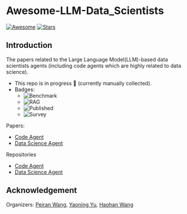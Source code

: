 # Awesome-LLM-Data_Scientists

[![Awesome](https://awesome.re/badge.svg)](https://awesome.re)
[![Stars](https://img.shields.io/github/stars/WhileBug/Awesome-LLM-Data_Scientist)](.)

## Introduction

The papers related to the Large Language Model(LLM)-based data scientists agents (including code agents which are highly related to data science).

- This repo is in progress :seedling: (currently manually collected).
- Badges: 
  - ![Benchmark](https://img.shields.io/badge/Benchmark-87b800)
  - ![RAG](https://img.shields.io/badge/RAG-589cf4)
  - ![Published](https://img.shields.io/badge/Published-a99cf4)
  - ![Survey](https://img.shields.io/badge/Survey-994834)

Papers:
  - [Code Agent](papers/code/ReadMe.md)
  - [Data Science Agent](papers/data_science/ReadMe.md)

Repositories
  - [Code Agent](repos/code/ReadMe.md)
  - [Data Science Agent](repos/data_science/ReadMe.md)

## Acknowledgement

Organizers: [Peiran Wang](https://whilebug.github.io/), [Yaoning Yu](https://www.linkedin.com/in/yaoning-yu-6b0bb6231/), [Haohan Wang](https://haohanwang.github.io/index.html)